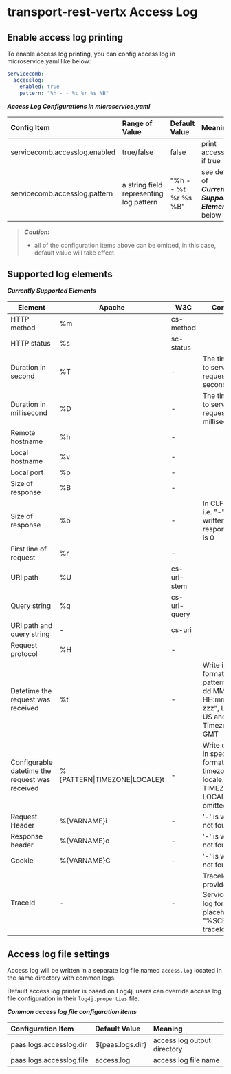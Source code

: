 # transport-rest-vertx Access Log

## Enable access log printing

To enable access log printing, you can config access log in microservice.yaml like below:
```yaml
servicecomb:
  accesslog:
    enabled: true
    pattern: "%h - - %t %r %s %B"
```

***Access Log Configurations in microservice.yaml***

| Config Item | Range of Value | Default Value | Meaning |
| :---------- | :------------- | :------------ | :------ |
| servicecomb.accesslog.enabled | true/false | false | print access log if true |
| servicecomb.accesslog.pattern | a string field representing log pattern | "%h - - %t %r %s %B" | see details of ***Currently Supported Elements*** below |

> ***Caution:***
> - all of the configuration items above can be omitted, in this case, default value will take effect.

## Supported log elements

***Currently Supported Elements***

| Element | Apache | W3C | Comment |
| ----|------|------------| --------|
| HTTP method | %m  | cs-method | |
| HTTP status | %s  | sc-status | |
| Duration in second | %T  | - | The time taken to serve the request, in seconds |
| Duration in millisecond | %D  | - | The time taken to serve the request, in millisecond |
| Remote hostname | %h  | - | |
| Local hostname | %v  | - |  |
| Local port | %p  | - |  |
| Size of response | %B | - | |
| Size of response | %b | - | In CLF format, i.e. "-" is written if response size is 0 |
| First line of request | %r  | - | |
| URI path | %U | cs-uri-stem | |
| Query string | %q | cs-uri-query | |
| URI path and query string | - | cs-uri | |
| Request protocol | %H | - | |
| Datetime the request was received | %t | - | Write in default format, i.e. pattern is "EEE, dd MMM yyyy HH:mm:ss zzz", Locale is US and Timezone is GMT |
| Configurable datetime the request was received | %{PATTERN\|TIMEZONE\|LOCALE}t | - | Write datetime in specified format pattern, timezone and locale. TIMEZONE and LOCALE can be omitted |
| Request Header | %{VARNAME}i  | - | '-' is written if not found |
| Response header | %{VARNAME}o  | - | '-' is written if not found |
| Cookie | %{VARNAME}C  | - | '-' is written if not found |
| TraceId | - | - | TraceId provided by ServiceComb，log format placeholder is "%SCB-traceId" |

## Access log file settings

Access log will be written in a separate log file named `access.log` located in the same directory with common logs.

Default access log printer is based on Log4j, users can override access log file configuration in their `log4j.properties` file.

***Common access log file configuration items***

| Configuration Item | Default Value | Meaning |
| :----------------- | :------------ | :------ |
| paas.logs.accesslog.dir | ${paas.logs.dir} | access log output directory |
| paas.logs.accesslog.file | access.log | access log file name |